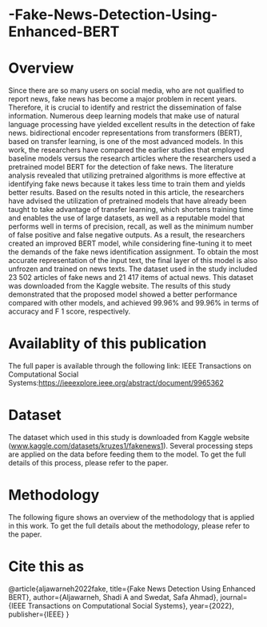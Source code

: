 # -Fake-News-Detection-Using-Enhanced-BERT
# Overview
Since there are so many users on social media, who are not qualified to report news, fake news has become a major problem in recent years. Therefore, it is crucial to identify and restrict the dissemination of false information. Numerous deep learning models that make use of natural language processing have yielded excellent results in the detection of fake news. bidirectional encoder representations from transformers (BERT), based on transfer learning, is one of the most advanced models. In this work, the researchers have compared the earlier studies that employed baseline models versus the research articles where the researchers used a pretrained model BERT for the detection of fake news. The literature analysis revealed that utilizing pretrained algorithms is more effective at identifying fake news because it takes less time to train them and yields better results. Based on the results noted in this article, the researchers have advised the utilization of pretrained models that have already been taught to take advantage of transfer learning, which shortens training time and enables the use of large datasets, as well as a reputable model that performs well in terms of precision, recall, as well as the minimum number of false positive and false negative outputs. As a result, the researchers created an improved BERT model, while considering fine-tuning it to meet the demands of the fake news identification assignment. To obtain the most accurate representation of the input text, the final layer of this model is also unfrozen and trained on news texts. The dataset used in the study included 23 502 articles of fake news and 21 417 items of actual news. This dataset was downloaded from the Kaggle website. The results of this study demonstrated that the proposed model showed a better performance compared with other models, and achieved 99.96% and 99.96% in terms of accuracy and F 1 score, respectively.
# Availablity of this publication
The full paper is available through the following link: IEEE Transactions on Computational Social Systems:https://ieeexplore.ieee.org/abstract/document/9965362
# Dataset
The dataset which used in this study is downloaded from Kaggle website (www.kaggle.com/datasets/kruzes1/fakenews1). Several processing steps are applied on the data before feeding them to the model. To get the full details of this process, please refer to the paper.
# Methodology
The following figure shows an overview of the methodology that is applied in this work. To get the full details about the methodology, please refer to the paper.
# Cite this as
@article{aljawarneh2022fake, title={Fake News Detection Using Enhanced BERT}, author={Aljawarneh, Shadi A and Swedat, Safa Ahmad}, journal={IEEE Transactions on Computational Social Systems}, year={2022}, publisher={IEEE} }
